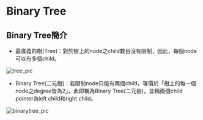 # **Binary Tree**

## Binary Tree簡介
* 最廣義的樹(Tree)：對於樹上的node之child數目沒有限制，因此，每個node可以有多個child。

![tree_pic](https://github.com/yuu0223/code-learning/blob/master/image/tree.png)

* Binary Tree(二元樹)：若限制node只能有兩個child，等價於「樹上的每一個node之degree皆為2」，此即稱為Binary Tree(二元樹)，並稱兩個child pointer為left child和right child。

![binarytree_pic](https://github.com/yuu0223/code-learning/blob/master/image/binarytree.png)
